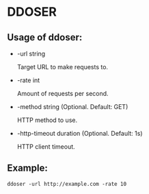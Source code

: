 # DDOSER

## Usage of ddoser:

- -url string

  Target URL to make requests to.

- -rate int

  Amount of requests per second.

- -method string (Optional. Default: GET)

  HTTP method to use.

- -http-timeout duration (Optional. Default: 1s)

  HTTP client timeout.

## Example:

```
ddoser -url http://example.com -rate 10
```
